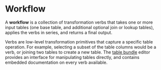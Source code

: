 # Workflow

A **workflow** is a collection of transformation verbs that takes one or more input tables (one base table, and additional optional join or lookup tables), applies the verbs in series, and returns a final output.

Verbs are low-level transformation primitives that capture a specific table operation. For example, selecting a subset of the table columns would be a verb, or joining two tables to create a new table. The [table bundle](./tablebundle.md) editor provides an interface for manipulating tables directly, and contains embedded documentation on every verb available.
